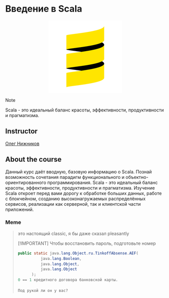# Введение в Scala
<p align="center"> 
    <img align="center" src="Introduction-to-Scala.png" />
</p>

> [!NOTE] 
> Scala - это идеальный баланс красоты, эффективности, продуктивности и прагматизма.

## Instructor
[Олег Нижников](https://www.linkedin.com/in/olegnizhnik/?originalSubdomain=nl)

## About the course
Данный курс даёт вводную, базовую информацию о Scala. Познай возможность сочетания парадигм функционального и объектно-ориентированного программирования. Scala - это идеальный баланс красоты, эффективности, продуктивности и прагматизма.
Изучение Scala откроет перед вами дорогу к обработке больших данных, работе с блокчейном, созданию высоконагружаемых распределённых сервисов, реализации как серверной, так и клиентской части приложений.

### Meme
> это настоящий classic, я бы даже сказал pleasantly
> 
> [!IMPORTANT]
> Чтобы восстановить пароль, подготовьте номер
> ```Java
> public static java.lang.Object.ru.TinkoffAbsense.AEF(
>           java.lang.Boolean,
>           java.lang.Object,
>           java.lang.Object
>       );
> 0 == 1 кредитного договора банковской карты. 
> 
> Под рукой ли он у вас?
